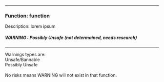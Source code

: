 <hr />

### Function: function <param1> <param2>
Description: lorem ipsum

##### WARNING : Possibly Unsafe (not determained, needs research)

<hr />

Warnings types are:<br>
Unsafe/Bannable<br>
Possibly Unsafe<br><br>
No risks means WARNING will not exist in that function.
